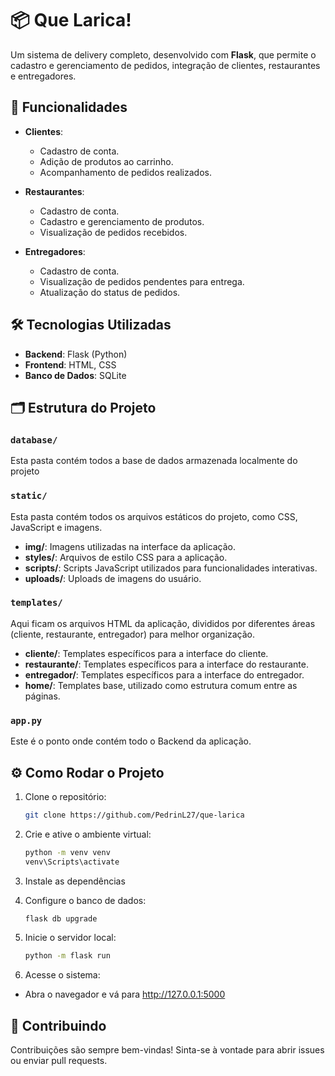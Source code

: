 
# 📦 Que Larica!

Um sistema de delivery completo, desenvolvido com **Flask**, que permite o cadastro e gerenciamento de pedidos, integração de clientes, restaurantes e entregadores.

## 🚀 Funcionalidades

- **Clientes**:
  - Cadastro de conta.
  - Adição de produtos ao carrinho.
  - Acompanhamento de pedidos realizados.

- **Restaurantes**:
  - Cadastro de conta.
  - Cadastro e gerenciamento de produtos.
  - Visualização de pedidos recebidos.

- **Entregadores**:
  - Cadastro de conta.
  - Visualização de pedidos pendentes para entrega.
  - Atualização do status de pedidos.

## 🛠️ Tecnologias Utilizadas

- **Backend**: Flask (Python)
- **Frontend**: HTML, CSS
- **Banco de Dados**: SQLite


## 🗂️ Estrutura do Projeto

### `database/`
Esta pasta contém todos a base de dados armazenada localmente do projeto

### `static/`
Esta pasta contém todos os arquivos estáticos do projeto, como CSS, JavaScript e imagens.

- **img/**: Imagens utilizadas na interface da aplicação.
- **styles/**: Arquivos de estilo CSS para a aplicação.
- **scripts/**: Scripts JavaScript utilizados para funcionalidades interativas.
- **uploads/**: Uploads de imagens do usuário.

### `templates/`
Aqui ficam os arquivos HTML da aplicação, divididos por diferentes áreas (cliente, restaurante, entregador) para melhor organização.

- **cliente/**: Templates específicos para a interface do cliente.
- **restaurante/**: Templates específicos para a interface do restaurante.
- **entregador/**: Templates específicos para a interface do entregador.
- **home/**: Templates base, utilizado como estrutura comum entre as páginas.
### `app.py`
Este é o ponto onde contém todo o Backend da aplicação.
## ⚙️ Como Rodar o Projeto

1. Clone o repositório:

   ```bash
   git clone https://github.com/PedrinL27/que-larica

2. Crie e ative o ambiente virtual:
    ```bash
    python -m venv venv
    venv\Scripts\activate
3. Instale as dependências
4. Configure o banco de dados:
    ```bash
    flask db upgrade
5. Inicie o servidor local:
    ```bash
    python -m flask run
6. Acesse o sistema:
- Abra o navegador e vá para http://127.0.0.1:5000

## 🤝 Contribuindo
Contribuições são sempre bem-vindas! Sinta-se à vontade para abrir issues ou enviar pull requests.
